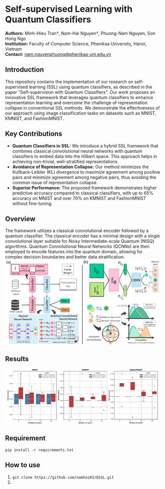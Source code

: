 # Self-supervised Learning with Quantum Classifiers

**Authors:** Minh-Hieu Tran†, Nam-Hai Nguyen†, Phuong-Nam Nguyen, Son Hong Ngo  
**Institution:** Faculty of Computer Science, Phenikaa University, Hanoi, Vietnam  
**Contact:** [nam.nguyenphuong@phenikaa-uni.edu.vn](mailto:nam.nguyenphuong@phenikaa-uni.edu.vn)

## Introduction

This repository contains the implementation of our research on self-supervised learning (SSL) using quantum classifiers, as described in the paper "Self-supervision with Quantum Classifiers". Our work proposes an innovative SSL framework that leverages quantum classifiers to enhance representation learning and overcome the challenge of representation collapse in conventional SSL methods. We demonstrate the effectiveness of our approach using image classification tasks on datasets such as MNIST, KMNIST, and FashionMNIST.

## Key Contributions

- **Quantum Classifiers in SSL:** We introduce a hybrid SSL framework that combines classical convolutional neural networks with quantum classifiers to embed data into the Hilbert space. This approach helps in achieving non-trivial, well-stratified representations.
- **Avoidance of Representation Collapse:** Our method minimizes the Kullback-Leibler (KL) divergence to maximize agreement among positive pairs and minimize agreement among negative pairs, thus avoiding the common issue of representation collapse.
- **Superior Performance:** The proposed framework demonstrates higher predictive accuracy compared to classical classifiers, with up to 65% accuracy on MNIST and over 70% on KMNIST and FashionMNIST without fine-tuning.

## Overview
The framework utilizes a classical convolutional encoder followed by a quantum classifier. The classical encoder has a minimal design with a single convolutional layer suitable for Noisy Intermediate-scale Quantum (NISQ) algorithms. Quantum Convolutional Neural Networks (QCNNs) are then employed to encode features into the quantum domain, allowing for complex decision boundaries and better data stratification.  
![Architecture](https://github.com/namhai03/QSSL/blob/main/images/architecture.png)

## Results
![Results](https://github.com/namhai03/QSSL/blob/main/images/results.png)

## Requirement
    pip install -r requirements.txt

## How to use
1. ``` git clone https://github.com/namhai03/QSSL.git ```
2. 
